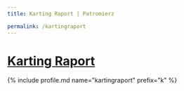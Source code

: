 ```yaml
---
title: Karting Raport | Patromierz

permalink: /kartingraport
---
```


# [Karting Raport](https://patronite.pl/kartingraport)

{% include profile.md name="kartingraport" prefix="k" %}
